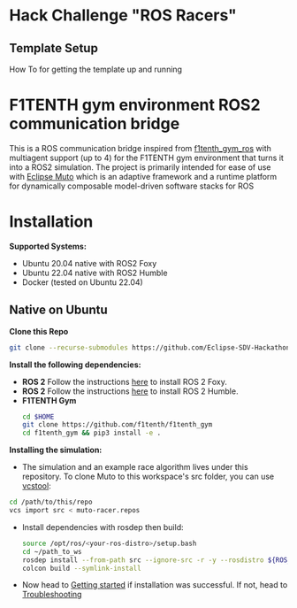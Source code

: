 # Hack Challenge "ROS Racers"

## Template Setup

How To for getting the template up and running

# F1TENTH gym environment ROS2 communication bridge
This is a ROS communication bridge inspired from [f1tenth_gym_ros](https://github.com/f1tenth/f1tenth_gym_ros) with multiagent support (up to 4) for the F1TENTH gym environment that turns it into a ROS2 simulation. The project is primarily intended for ease of use with [Eclipse Muto](https://projects.eclipse.org/projects/automotive.muto) which is an adaptive framework and a runtime platform for dynamically composable model-driven software stacks for ROS

# Installation

**Supported Systems:**

- Ubuntu 20.04 native with ROS2 Foxy
- Ubuntu 22.04 native with ROS2 Humble
- Docker (tested on Ubuntu 22.04)

## Native on Ubuntu

**Clone this Repo**
```bash
git clone --recurse-submodules https://github.com/Eclipse-SDV-Hackathon-Accenture/muto-multi-agent-racer.git
```

**Install the following dependencies:**
- **ROS 2** Follow the instructions [here](https://docs.ros.org/en/foxy/Installation.html) to install ROS 2 Foxy.
- **ROS 2** Follow the instructions [here](https://docs.ros.org/en/humble/Installation.html) to install ROS 2 Humble.
- **F1TENTH Gym**
  ```bash
  cd $HOME
  git clone https://github.com/f1tenth/f1tenth_gym
  cd f1tenth_gym && pip3 install -e .
  ```

**Installing the simulation:**

- The simulation and an example race algorithm lives under this repository. To clone Muto to this workspace's src folder, you can use [vcstool](https://github.com/dirk-thomas/vcstool): 
```bash
cd /path/to/this/repo
vcs import src < muto-racer.repos
```

- Install dependencies with rosdep then build:
  ```bash
  source /opt/ros/<your-ros-distro>/setup.bash
  cd ~/path_to_ws
  rosdep install --from-path src --ignore-src -r -y --rosdistro ${ROS_DISTRO}
  colcon build --symlink-install
  ```

- Now head to [Getting started](./step2-getting-started-with-f1tenth-gym.md) if installation was successful. If not, head to [Troubleshooting](./troubleshooting.md)